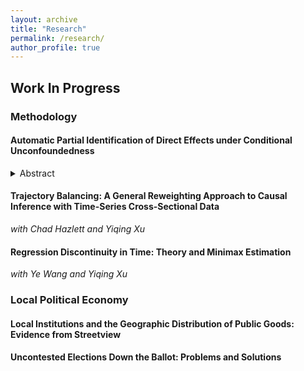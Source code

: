 ```yaml
---
layout: archive
title: "Research"
permalink: /research/
author_profile: true
---
```


## Work In Progress

### Methodology

#### Automatic Partial Identification of Direct Effects under Conditional Unconfoundedness

<details>
  <summary>Abstract</summary>
  <p>This paper develops a practical and performant algorithm for estimating sharp bounds on principal strata direct effects. I extend work on attrition problems to provide a nonparametric estimator under conditional unconfoundedness and monotonicity, more tenable assumptions than needed in popular methods for direct effect estimation. The estimator learns nuisance parameters via random forests and then learns the debiasing correction terms directly via a neural network. This approach blends the advantages of kernel-based quantile regression methods while improving finite-sample performance relative to plug-in estimation of the correction terms. I demonstrate the performance of the algorithm in simulations and apply the bounds to revisit canonical mediation problems in political science.</p>
</details>

#### Trajectory Balancing: A General Reweighting Approach to Causal Inference with Time-Series Cross-Sectional Data
*with Chad Hazlett and Yiqing Xu*

#### Regression Discontinuity in Time: Theory and Minimax Estimation
*with Ye Wang and Yiqing Xu*

### Local Political Economy

#### Local Institutions and the Geographic Distribution of Public Goods: Evidence from Streetview

#### Uncontested Elections Down the Ballot: Problems and Solutions


<!--- 
* Minimax Adjustments for Spatial Confounding _(with Apoorva Lal)_ 
* Natural Amenities and Political Incentives: Evidence from Climate Change _(with Janet Malzahn)_
* Does Politics Need Tiebout? Local Distributive Politics and Residential Sorting
* The Chief and the Sheriff: Election vs. Appointment in Municipal Policing _(with Shun Yamaya)_
-->